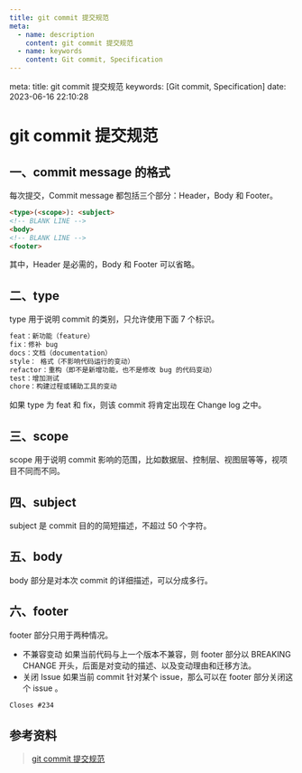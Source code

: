 ```yaml
---
title: git commit 提交规范
meta:
  - name: description
    content: git commit 提交规范
  - name: keywords
    content: Git commit, Specification
---
```


<route lang="yaml">
meta:
  title: git commit 提交规范
  keywords: [Git commit, Specification]
  date: 2023-06-16 22:10:28
</route>

# git commit 提交规范

## 一、commit message 的格式

每次提交，Commit message 都包括三个部分：Header，Body 和 Footer。

```markdown
<type>(<scope>): <subject>
<!-- BLANK LINE -->
<body>
<!-- BLANK LINE -->
<footer>
```

其中，Header 是必需的，Body 和 Footer 可以省略。

## 二、type

type 用于说明 commit 的类别，只允许使用下面 7 个标识。

```markdown
feat：新功能（feature）
fix：修补 bug
docs：文档（documentation）
style： 格式（不影响代码运行的变动）
refactor：重构（即不是新增功能，也不是修改 bug 的代码变动）
test：增加测试
chore：构建过程或辅助工具的变动
```

如果 type 为 feat 和 fix，则该 commit 将肯定出现在 Change log 之中。

## 三、scope

scope 用于说明 commit 影响的范围，比如数据层、控制层、视图层等等，视项目不同而不同。

## 四、subject

subject 是 commit 目的的简短描述，不超过 50 个字符。

## 五、body

body 部分是对本次 commit 的详细描述，可以分成多行。

## 六、footer

footer 部分只用于两种情况。

- 不兼容变动
  如果当前代码与上一个版本不兼容，则 footer 部分以 BREAKING CHANGE 开头，后面是对变动的描述、以及变动理由和迁移方法。
- 关闭 Issue
  如果当前 commit 针对某个 issue，那么可以在 footer 部分关闭这个 issue 。

```markdown
Closes #234
```

## 参考资料

> [git commit 提交规范](https://www.ruanyifeng.com/blog/2016/01/commit_message_change_log.html)
